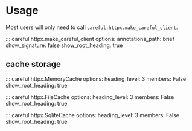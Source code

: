 # Usage

Most users will only need to call `careful.httpx.make_careful_client`.

::: careful.httpx.make_careful_client
    options:
      annotations_path: brief
      show_signature: false
      show_root_heading: true


## cache storage


::: careful.httpx.MemoryCache
    options:
       heading_level: 3
       members: False
       show_root_heading: true

::: careful.httpx.FileCache
    options:
       heading_level: 3
       members: False
       show_root_heading: true

::: careful.httpx.SqliteCache
    options:
       heading_level: 3
       members: False
       show_root_heading: true

